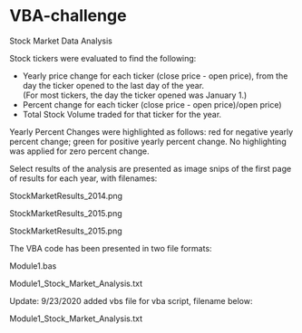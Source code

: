 # VBA-challenge
Stock Market Data Analysis

Stock tickers were evaluated to find the following:
  - Yearly price change for each ticker (close price - open price), from the day the ticker opened to the last day of the year.  
    (For most tickers, the day the ticker opened was January 1.)
  - Percent change for each ticker (close price - open price)/open price)
  - Total Stock Volume traded for that ticker for the year.

Yearly Percent Changes were highlighted as follows: red for negative yearly percent change; green for positive yearly percent change.
No highlighting was applied for zero percent change.   

Select results of the analysis are presented as image snips of the first page of results for each year, with filenames: 

StockMarketResults_2014.png

StockMarketResults_2015.png

StockMarketResults_2015.png

The VBA code has been presented in two file formats: 

Module1.bas

Module1_Stock_Market_Analysis.txt 

Update: 9/23/2020 added vbs file for vba script, filename below:

Module1_Stock_Market_Analysis.txt 
